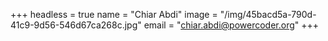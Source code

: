+++
headless = true
name = "Chiar Abdi"
image = "/img/45bacd5a-790d-41c9-9d56-546d67ca268c.jpg"
email = "chiar.abdi@powercoder.org"
+++

